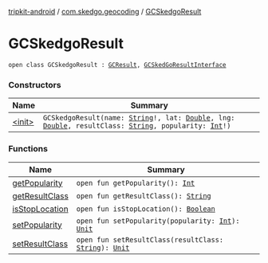 [tripkit-android](../../index.md) / [com.skedgo.geocoding](../index.md) / [GCSkedgoResult](./index.md)

# GCSkedgoResult

`open class GCSkedgoResult : `[`GCResult`](../-g-c-result/index.md)`, `[`GCSkedGoResultInterface`](../../com.skedgo.geocoding.agregator/-g-c-sked-go-result-interface/index.md)

### Constructors

| Name | Summary |
|---|---|
| [&lt;init&gt;](-init-.md) | `GCSkedgoResult(name: `[`String`](https://kotlinlang.org/api/latest/jvm/stdlib/kotlin/-string/index.html)`!, lat: `[`Double`](https://kotlinlang.org/api/latest/jvm/stdlib/kotlin/-double/index.html)`, lng: `[`Double`](https://kotlinlang.org/api/latest/jvm/stdlib/kotlin/-double/index.html)`, resultClass: `[`String`](https://kotlinlang.org/api/latest/jvm/stdlib/kotlin/-string/index.html)`, popularity: `[`Int`](https://kotlinlang.org/api/latest/jvm/stdlib/kotlin/-int/index.html)`!)` |

### Functions

| Name | Summary |
|---|---|
| [getPopularity](get-popularity.md) | `open fun getPopularity(): `[`Int`](https://kotlinlang.org/api/latest/jvm/stdlib/kotlin/-int/index.html) |
| [getResultClass](get-result-class.md) | `open fun getResultClass(): `[`String`](https://kotlinlang.org/api/latest/jvm/stdlib/kotlin/-string/index.html) |
| [isStopLocation](is-stop-location.md) | `open fun isStopLocation(): `[`Boolean`](https://kotlinlang.org/api/latest/jvm/stdlib/kotlin/-boolean/index.html) |
| [setPopularity](set-popularity.md) | `open fun setPopularity(popularity: `[`Int`](https://kotlinlang.org/api/latest/jvm/stdlib/kotlin/-int/index.html)`): `[`Unit`](https://kotlinlang.org/api/latest/jvm/stdlib/kotlin/-unit/index.html) |
| [setResultClass](set-result-class.md) | `open fun setResultClass(resultClass: `[`String`](https://kotlinlang.org/api/latest/jvm/stdlib/kotlin/-string/index.html)`): `[`Unit`](https://kotlinlang.org/api/latest/jvm/stdlib/kotlin/-unit/index.html) |
